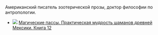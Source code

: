﻿Американский писатель эзотерической прозы, доктор философии по антропологии.

* ![](/books/religion_self/Карлос%20Кастанеда/Магические%20пассы.%20Практическая%20мудрость%20шаманов%20древней%20Мексики.%20Книга%2012.jpg) [Магические пассы. Практическая мудрость шаманов древней Мексики. Книга 12](/books/religion_self/Карлос%20Кастанеда/Магические%20пассы.%20Практическая%20мудрость%20шаманов%20древней%20Мексики.%20Книга%2012)